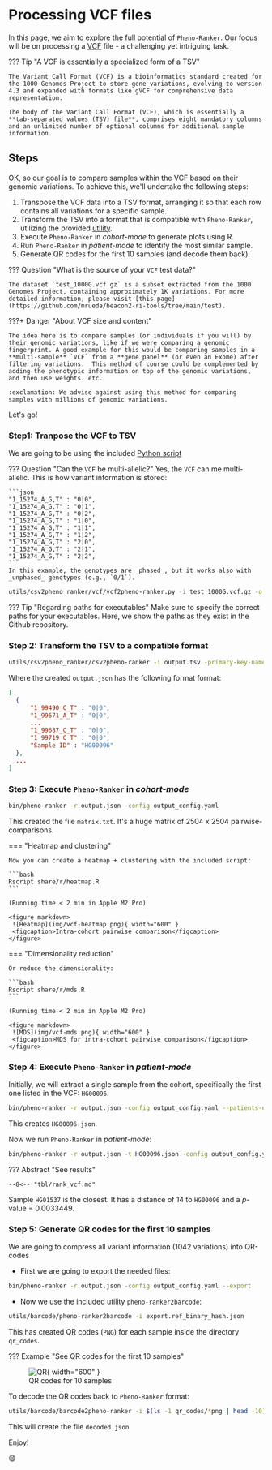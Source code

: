 # Processing VCF files

In this page, we aim to explore the full potential of `Pheno-Ranker`. Our focus will be on processing a [VCF](https://en.wikipedia.org/wiki/Variant_Call_Format) file - a challenging yet intriguing task.

??? Tip "A VCF is essentially a specialized form of a TSV"

    The Variant Call Format (VCF) is a bioinformatics standard created for the 1000 Genomes Project to store gene variations, evolving to version 4.3 and expanded with formats like gVCF for comprehensive data representation.
 
    The body of the Variant Call Format (VCF), which is essentially a **tab-separated values (TSV) file**, comprises eight mandatory columns and an unlimited number of optional columns for additional sample information.

## Steps

OK, so our goal is to compare samples within the VCF based on their genomic variations. To achieve this, we'll undertake the following steps:

1. Transpose the VCF data into a TSV format, arranging it so that each row contains all variations for a specific sample.
2. Transform the TSV into a format that is compatible with `Pheno-Ranker`, utilizing the provided [utility](csv-import.md).
3. Execute `Pheno-Ranker` in _cohort-mode_ to generate plots using R.
4. Run `Pheno-Ranker` in _patient-mode_ to identify the most similar sample.
5. Generate QR codes for the first 10 samples (and decode them back).

??? Question "What is the source of your `VCF` test data?"

    The dataset `test_1000G.vcf.gz` is a subset extracted from the 1000 Genomes Project, containing approximately 1K variations. For more detailed information, please visit [this page](https://github.com/mrueda/beacon2-ri-tools/tree/main/test).

???+ Danger "About VCF size and content"

    The idea here is to compare samples (or individuals if you will) by their genomic variations, like if we were comparing a genomic fingerprint. A good example for this would be comparing samples in a **multi-sample** `VCF` from a **gene panel** (or even an Exome) after filtering variations.  This method of course could be complemented by adding the phenotypic information on top of the genomic variations, and then use weights. etc.

    :exclamation: We advise against using this method for comparing samples with millions of genomic variations.

Let's go!

### Step1: Tranpose the VCF to TSV

We are going to be using the included [Python script](https://github.com/CNAG-Biomedical-Informatics/pheno-ranker/blob/main/utils/csv2pheno_ranker/vcf/vcf2pheno-ranker.py)

??? Question "Can the `VCF` be multi-allelic?"
    Yes, the `VCF` can me multi-allelic. This is how variant information is stored:

    ```json
    "1_15274_A_G,T" : "0|0",
    "1_15274_A_G,T" : "0|1",
    "1_15274_A_G,T" : "0|2",
    "1_15274_A_G,T" : "1|0",
    "1_15274_A_G,T" : "1|1",
    "1_15274_A_G,T" : "1|2",
    "1_15274_A_G,T" : "2|0",
    "1_15274_A_G,T" : "2|1",
    "1_15274_A_G,T" : "2|2",
    ```
    In this example, the genotypes are _phased_, but it works also with _unphased_ genotypes (e.g., `0/1`).

```bash
utils/csv2pheno_ranker/vcf/vcf2pheno-ranker.py -i test_1000G.vcf.gz -o output.tsv
```

??? Tip "Regarding paths for executables"
        Make sure to specify the correct paths for your executables. Here, we show the paths as they exist in the Github repository.

### Step 2: Transform the TSV to a compatible format

```bash
utils/csv2pheno_ranker/csv2pheno-ranker -i output.tsv -primary-key-name 'Sample ID'
```

Where the created `output.json` has the following format format:

```json
[
  {
      "1_99490_C_T" : "0|0",
      "1_99671_A_T" : "0|0",
      ...
      "1_99687_C_T" : "0|0",
      "1_99719_C_T" : "0|0",
      "Sample ID" : "HG00096"
  },
  ...
]
```

### Step 3: Execute `Pheno-Ranker` in _cohort-mode_

```bash
bin/pheno-ranker -r output.json -config output_config.yaml
```

This created the file `matrix.txt`. It's a huge matrix of 2504 x 2504 pairwise-comparisons.

=== "Heatmap and clustering"

    Now you can create a heatmap + clustering with the included script:
    
    ```bash
    Rscript share/r/heatmap.R
    ```
    
    (Running time < 2 min in Apple M2 Pro)
    
    <figure markdown>
     ![Heatmap](img/vcf-heatmap.png){ width="600" }
     <figcaption>Intra-cohort pairwise comparison</figcaption>
    </figure>


=== "Dimensionality reduction"

    Or reduce the dimensionality:
    
    ```bash
    Rscript share/r/mds.R
    ```
    
    (Running time < 2 min in Apple M2 Pro)
    
    <figure markdown>
     ![MDS](img/vcf-mds.png){ width="600" }
     <figcaption>MDS for intra-cohort pairwise comparison</figcaption>
    </figure>

### Step 4: Execute `Pheno-Ranker` in _patient-mode_

Initially, we will extract a single sample from the cohort, specifically the first one listed in the VCF: `HG00096`.

```bash
bin/pheno-ranker -r output.json -config output_config.yaml --patients-of-interest HG00096
```

This creates `HG00096.json`.

Now we run `Pheno-Ranker` in _patient-mode_:

```bash
bin/pheno-ranker -r output.json -t HG00096.json -config output_config.yaml 
```

??? Abstract "See results"

    --8<-- "tbl/rank_vcf.md"

Sample `HG01537` is the closest. It has a distance of 14 to `HG00096` and a _p_-value = 0.0033449.

### Step 5: Generate QR codes for the first 10 samples

We are going to compress all variant information (1042 variations) into QR-codes

* First we are going to export the needed files:

```bash
bin/pheno-ranker -r output.json -config output_config.yaml --export
```

* Now we use the included utility `pheno-ranker2barcode`:

```bash
utils/barcode/pheno-ranker2barcode -i export.ref_binary_hash.json
```

This has created QR codes (`PNG`) for each sample inside the directory `qr_codes`.

??? Example "See QR codes for the first 10 samples"
    <figure markdown>
     ![QR](img/vcf-qr.png){ width="600" }
     <figcaption>QR codes for 10 samples</figcaption>
    </figure>

To decode the QR codes back to `Pheno-Ranker` format:

```bash
utils/barcode/barcode2pheno-ranker -i $(ls -1 qr_codes/*png | head -10) -t export.glob_hash.json 

```
This will create the file `decoded.json`

Enjoy!

:smile:

